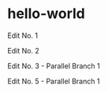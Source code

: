 # hello-world

Edit No. 1

Edit No. 2

Edit No. 3 - Parallel Branch 1

Edit No. 5 - Parallel Branch 1
